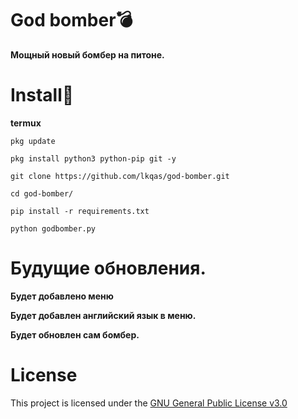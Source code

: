 # God bomber💣
**Мощный новый бомбер на питоне.**

# Install🔫
**termux**
```
pkg update
```
```
pkg install python3 python-pip git -y
```
```
git clone https://github.com/lkqas/god-bomber.git
```
```
cd god-bomber/
```
```
pip install -r requirements.txt
```
```
python godbomber.py
```
# Будущие обновления.
**Будет добавлено меню**

**Будет добавлен английский язык в меню.**

**Будет обновлен сам бомбер.**

# License
This project is licensed under the [GNU General Public License v3.0](https://github.com/iMro0t/bomb3r/blob/master/LICENSE)
